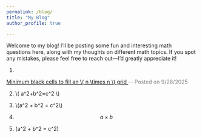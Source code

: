```yaml
---
permalink: /blog/
title: "My Blog"
author_profile: true

---
```


Welcome to my blog! I’ll be posting some fun and interesting math questions here, along with my thoughts on different math topics. If you spot any mistakes, please feel free to reach out—I’d greatly appreciate it!

1. <a href="/blog/minimum_black_cells/">
  Minimum black cells to fill an \\( n \times n \\) grid
</a>   <span style="color: gray;"> -- Posted on 9/28/2025</span>


2. \\( a^2+b^2=c^2 \\)

3. \\(a^2 + b^2 = c^2\\)

4. $$ a \times b$$

5. \(a^2 + b^2 = c^2\)
